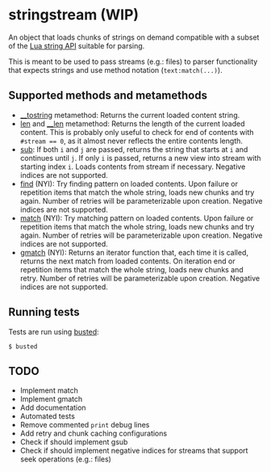 # stringstream (WIP)
An object that loads chunks of strings on demand compatible with a subset
of the [Lua string API](https://www.lua.org/manual/5.4/manual.html#6.4)
suitable for parsing.

This is meant to be used to pass streams (e.g.: files) to parser functionality
that expects strings and use method notation (`text:match(...)`).


## Supported methods and metamethods
- [__tostring](https://www.lua.org/manual/5.4/manual.html#2.4) metamethod:
  Returns the current loaded content string.
- [len](https://www.lua.org/manual/5.4/manual.html#pdf-string.len) and [__len](https://www.lua.org/manual/5.4/manual.html#2.4) metamethod:
  Returns the length of the current loaded content.
  This is probably only useful to check for end of contents with `#stream == 0`, as it almost never reflects the entire contents length.
- [sub](https://www.lua.org/manual/5.4/manual.html#pdf-string.sub):
  If both `i` and `j` are passed, returns the string that starts at `i` and continues until `j`.
  If only `i` is passed, returns a new view into stream with starting index `i`. 
  Loads contents from stream if necessary.
  Negative indices are not supported.
- [find](https://www.lua.org/manual/5.4/manual.html#pdf-string.find) (NYI):
  Try finding pattern on loaded contents. Upon failure or repetition items that
  match the whole string, loads new chunks and try again.
  Number of retries will be parameterizable upon creation.
  Negative indices are not supported.
- [match](https://www.lua.org/manual/5.4/manual.html#pdf-string.match) (NYI):
  Try matching pattern on loaded contents. Upon failure or repetition items that
  match the whole string, loads new chunks and try again.
  Number of retries will be parameterizable upon creation.
  Negative indices are not supported.
- [gmatch](https://www.lua.org/manual/5.4/manual.html#pdf-string.gmatch) (NYI):
  Returns an iterator function that, each time it is called, returns the next
  match from loaded contents. On iteration end or repetition items that match
  the whole string, loads new chunks and retry.
  Number of retries will be parameterizable upon creation.
  Negative indices are not supported.


## Running tests
Tests are run using [busted](https://olivinelabs.com/busted/):

    $ busted


## TODO
- Implement match
- Implement gmatch
- Add documentation
- Automated tests
- Remove commented `print` debug lines
- Add retry and chunk caching configurations
- Check if should implement gsub
- Check if should implement negative indices for streams that support seek operations (e.g.: files)
